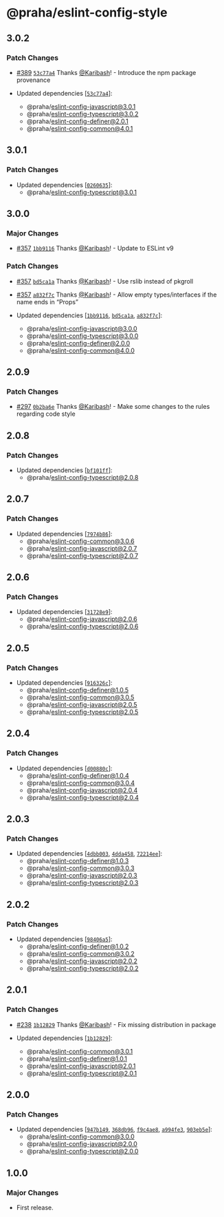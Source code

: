 # @praha/eslint-config-style

## 3.0.2

### Patch Changes

- [#389](https://github.com/praha-inc/eslint-config/pull/389) [`53c77a4`](https://github.com/praha-inc/eslint-config/commit/53c77a4e696470f757b1eff78d028f5e4ed25c4d) Thanks [@Karibash](https://github.com/Karibash)! - Introduce the npm package provenance

- Updated dependencies [[`53c77a4`](https://github.com/praha-inc/eslint-config/commit/53c77a4e696470f757b1eff78d028f5e4ed25c4d)]:
  - @praha/eslint-config-javascript@3.0.1
  - @praha/eslint-config-typescript@3.0.2
  - @praha/eslint-config-definer@2.0.1
  - @praha/eslint-config-common@4.0.1

## 3.0.1

### Patch Changes

- Updated dependencies [[`0260635`](https://github.com/praha-inc/eslint-config/commit/0260635c7b253ffa4dbc1e8e52b48aa22dc31dcb)]:
  - @praha/eslint-config-typescript@3.0.1

## 3.0.0

### Major Changes

- [#357](https://github.com/praha-inc/eslint-config/pull/357) [`1bb9116`](https://github.com/praha-inc/eslint-config/commit/1bb911687802aeac91e44c2a7dd437f0c1f21cd8) Thanks [@Karibash](https://github.com/Karibash)! - Update to ESLint v9

### Patch Changes

- [#357](https://github.com/praha-inc/eslint-config/pull/357) [`bd5ca1a`](https://github.com/praha-inc/eslint-config/commit/bd5ca1a2ae66e2703f108af40a1985d16bf3e253) Thanks [@Karibash](https://github.com/Karibash)! - Use rslib instead of pkgroll

- [#357](https://github.com/praha-inc/eslint-config/pull/357) [`a832f7c`](https://github.com/praha-inc/eslint-config/commit/a832f7c183118d18b5b4b480708b1cd4c33b25a0) Thanks [@Karibash](https://github.com/Karibash)! - Allow empty types/interfaces if the name ends in “Props”

- Updated dependencies [[`1bb9116`](https://github.com/praha-inc/eslint-config/commit/1bb911687802aeac91e44c2a7dd437f0c1f21cd8), [`bd5ca1a`](https://github.com/praha-inc/eslint-config/commit/bd5ca1a2ae66e2703f108af40a1985d16bf3e253), [`a832f7c`](https://github.com/praha-inc/eslint-config/commit/a832f7c183118d18b5b4b480708b1cd4c33b25a0)]:
  - @praha/eslint-config-javascript@3.0.0
  - @praha/eslint-config-typescript@3.0.0
  - @praha/eslint-config-definer@2.0.0
  - @praha/eslint-config-common@4.0.0

## 2.0.9

### Patch Changes

- [#297](https://github.com/praha-inc/eslint-config/pull/297) [`0b2ba6e`](https://github.com/praha-inc/eslint-config/commit/0b2ba6e2c35a9a1a35460d62b8fb937cb5a41c3e) Thanks [@Karibash](https://github.com/Karibash)! - Make some changes to the rules regarding code style

## 2.0.8

### Patch Changes

- Updated dependencies [[`bf101ff`](https://github.com/praha-inc/eslint-config/commit/bf101ff380a17b1a432e9e8641f64ffba2ebc4fe)]:
  - @praha/eslint-config-typescript@2.0.8

## 2.0.7

### Patch Changes

- Updated dependencies [[`7974b86`](https://github.com/praha-inc/eslint-config/commit/7974b868e65a2836de551f2537ea4ddda2ca9f51)]:
  - @praha/eslint-config-common@3.0.6
  - @praha/eslint-config-javascript@2.0.7
  - @praha/eslint-config-typescript@2.0.7

## 2.0.6

### Patch Changes

- Updated dependencies [[`31728e9`](https://github.com/praha-inc/eslint-config/commit/31728e91038b9dc3e6327b27485552c8beaaf0c8)]:
  - @praha/eslint-config-javascript@2.0.6
  - @praha/eslint-config-typescript@2.0.6

## 2.0.5

### Patch Changes

- Updated dependencies [[`916326c`](https://github.com/praha-inc/eslint-config/commit/916326c6fb6a08df327380e9e246a100e673ce2b)]:
  - @praha/eslint-config-definer@1.0.5
  - @praha/eslint-config-common@3.0.5
  - @praha/eslint-config-javascript@2.0.5
  - @praha/eslint-config-typescript@2.0.5

## 2.0.4

### Patch Changes

- Updated dependencies [[`d00880c`](https://github.com/praha-inc/eslint-config/commit/d00880c8d31cadeb0f0cb226d3b51c7cae6ceabe)]:
  - @praha/eslint-config-definer@1.0.4
  - @praha/eslint-config-common@3.0.4
  - @praha/eslint-config-javascript@2.0.4
  - @praha/eslint-config-typescript@2.0.4

## 2.0.3

### Patch Changes

- Updated dependencies [[`4dbb003`](https://github.com/praha-inc/eslint-config/commit/4dbb0036c681fcc04148e472f766066749057777), [`4dda458`](https://github.com/praha-inc/eslint-config/commit/4dda458c10298d2422b6e1cade36b00967360783), [`72214ee`](https://github.com/praha-inc/eslint-config/commit/72214eeb41a7c0c8a1c6448c9f5467af6a6d0aab)]:
  - @praha/eslint-config-definer@1.0.3
  - @praha/eslint-config-common@3.0.3
  - @praha/eslint-config-javascript@2.0.3
  - @praha/eslint-config-typescript@2.0.3

## 2.0.2

### Patch Changes

- Updated dependencies [[`98406a5`](https://github.com/praha-inc/eslint-config/commit/98406a55519afabe55e0a2f2fc5a52c771bd3f4f)]:
  - @praha/eslint-config-definer@1.0.2
  - @praha/eslint-config-common@3.0.2
  - @praha/eslint-config-javascript@2.0.2
  - @praha/eslint-config-typescript@2.0.2

## 2.0.1

### Patch Changes

- [#238](https://github.com/praha-inc/eslint-config/pull/238) [`1b12829`](https://github.com/praha-inc/eslint-config/commit/1b128293ead4aa6dc0d08d7462cf3350590fa5b9) Thanks [@Karibash](https://github.com/Karibash)! - Fix missing distribution in package

- Updated dependencies [[`1b12829`](https://github.com/praha-inc/eslint-config/commit/1b128293ead4aa6dc0d08d7462cf3350590fa5b9)]:
  - @praha/eslint-config-common@3.0.1
  - @praha/eslint-config-definer@1.0.1
  - @praha/eslint-config-javascript@2.0.1
  - @praha/eslint-config-typescript@2.0.1

## 2.0.0

### Patch Changes

- Updated dependencies [[`947b149`](https://github.com/praha-inc/eslint-config/commit/947b14982278c323152ed3599c8ca78d753e7774), [`368db96`](https://github.com/praha-inc/eslint-config/commit/368db9656f4c992735e9c33195ecca022a7bbea7), [`f9c4ae8`](https://github.com/praha-inc/eslint-config/commit/f9c4ae816b80f56e6e2d12aee5cd4ce56f26ab19), [`a994fe3`](https://github.com/praha-inc/eslint-config/commit/a994fe3c7ff41e4a5ec78a596dec9847a464302c), [`903eb5e`](https://github.com/praha-inc/eslint-config/commit/903eb5e67baa4492450f751d20d3aa048109be35)]:
  - @praha/eslint-config-common@3.0.0
  - @praha/eslint-config-javascript@2.0.0
  - @praha/eslint-config-typescript@2.0.0

## 1.0.0

### Major Changes

- First release.

